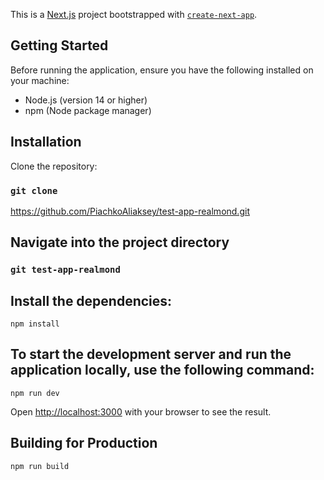 This is a [Next.js](https://nextjs.org) project bootstrapped with [`create-next-app`](https://nextjs.org/docs/app/api-reference/cli/create-next-app).

## Getting Started

Before running the application, ensure you have the following installed on your machine:

- Node.js (version 14 or higher)
- npm (Node package manager)

##  Installation

Clone the repository:

### `git clone`

https://github.com/PiachkoAliaksey/test-app-realmond.git

## Navigate into the project directory

### `git test-app-realmond`

## Install the dependencies:

`npm install`

## To start the development server and run the application locally, use the following command:

`npm run dev`

Open [http://localhost:3000](http://localhost:3000) with your browser to see the result.

## Building for Production

`npm run build`
